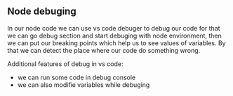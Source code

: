 ## Node debuging

In our node code we can use vs code debuger to debug our code for that we can go debug section and start debuging with node environment, then we can put our breaking points which help us to see values of variables. By that we can detect the place where our code do something wrong.

Additional features of debug in vs code:
- we can run some code in debug console
- we can also modifie variables while debuging

